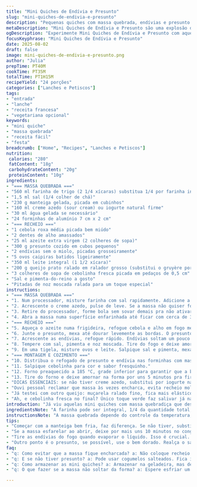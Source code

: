 ```yaml
---
title: "Mini Quiches de Endívia e Presunto"
slug: "mini-quiches-de-endivia-e-presunto"
description: "Pequenas quiches com massa quebrada, endívias e presunto. Massa crocante feita com creme azedo para textura leve. Recheio com presunto em cubos, endívias refogadas no azeite com cebola roxa e alho, ovos batidos e leite para ligar, além de queijo queijo prato ralado. Cebolinha fresca no topo. Ideal para lanches ou entradas. Variação com cogumelos substituindo o presunto e toque de noz moscada no recheio. Assa até dourar, visual dourado intenso e firme ao toque. Molho azedo ajuda na crocância e sabor levemente ácido que corta a doçura da endívia às vezes amarga."
metaDescription: "Mini Quiches de Endívia e Presunto são uma explosão de sabores com massa leve e recheio crocante, ideal para qualquer ocasião."
ogDescription: "Experimente Mini Quiches de Endívia e Presunto com aquela crocância inconfundível e sabor irresistível. Uma combinação perfeita para lanches."
focusKeyphrase: "Mini Quiches de Endívia e Presunto"
date: 2025-08-02
draft: false
image: mini-quiches-de-endivia-e-presunto.png
author: "Julia"
prepTime: PT40M
cookTime: PT35M
totalTime: PT1H15M
recipeYield: "24 porções"
categories: ["Lanches e Petiscos"]
tags:
- "entrada"
- "lanche"
- "receita francesa"
- "vegetariana opcional"
keywords:
- "mini quiche"
- "massa quebrada"
- "receita fácil"
- "festa"
breadcrumb: ["Home", "Recipes", "Lanches e Petiscos"]
nutrition: 
 calories: "280"
 fatContent: "18g"
 carbohydrateContent: "20g"
 proteinContent: "10g"
ingredients:
- "=== MASSA QUEBRADA ==="
- "560 ml farinha de trigo (2 1/4 xícaras) substitua 1/4 por farinha integral para leve rusticidade"
- "1,5 ml sal (1/4 colher de chá)"
- "230 g manteiga gelada, picada em cubinhos"
- "160 ml creme azedo (sour cream) ou iogurte natural firme"
- "30 ml água gelada se necessário"
- "24 forminhas de alumínio 7 cm x 2 cm"
- "=== RECHEIO ==="
- "1 cebola roxa média picada bem miúdo"
- "2 dentes de alho amassados"
- "25 ml azeite extra virgem (2 colheres de sopa)"
- "300 g presunto cozido em cubos pequenos"
- "2 endívias sem o miolo, picadas grosseiramente"
- "5 ovos caipiras batidos ligeiramente"
- "350 ml leite integral (1 1/2 xícara)"
- "200 g queijo prato ralado em ralador grosso (substitui o gruyère por aqui)"
- "3 colheres de sopa de cebolinha fresca picada em pedaços de 0,5 cm"
- "Sal e pimenta-do-reino a gosto"
- "Pitadas de noz moscada ralada para um toque especial"
instructions:
- "=== MASSA QUEBRADA ==="
- "1. Num processador, misture farinha com sal rapidamente. Adicione a manteiga e pulse só até formar uma areia grossa. Não deixe virar pasta – errar aqui muda tudo, massa dura."
- "2. Acrescente o creme azedo, pulse de leve. Se a massa não quiser formar uma bola, pingue água gelada, colher a colher; o segredo é não molhar demais, só o que a farinha pedir."
- "3. Retire do processador, forme bola sem sovar demais pra não ativar o glúten e endurecer a massa. Cubra com filme plástico e deixe descansar na geladeira por uns 30 minutos. Isso evita que a manteiga derreta e garante crocância."
- "4. Abra a massa numa superfície enfarinhada até ficar com cerca de 3 mm. Use um cortador de 8,5 cm (um pouco menor que o tamanho das forminhas para facilitar a retirada). Forre as forminhas, leve à geladeira por mais 30 minutos; assim não encolhe na hora de assar."
- "=== RECHEIO ==="
- "5. Aqueça o azeite numa frigideira, refogue cebola e alho em fogo médio, até ficarem translúcidos e começar a cheirar forte – aroma que bate no olfato avisando que tá na hora."
- "6. Junte o presunto, mexa até dourar levemente as bordas. O presunto ganha texturas e sabor melhor quando levemente tostado."
- "7. Acrescente as endívias, refogue rápido. Endívias soltam um pouco de líquido; deixe evaporar totalmente, senão infiltram líquido demais no recheio e deixam torta mole."
- "8. Tempere com sal, pimenta e noz moscada. Tire do fogo e deixe amornar."
- "9. Em uma tigela, misture ovos e leite. Salpique sal e pimenta, mexa para incorporar, não mais."
- "=== MONTAGEM E COZIMENTO ==="
- "10. Distribua o refogado de presunto e endívia nas forminhas com massa. Por cima, cubra com queijo e finalmente despeje a mistura de ovos e leite. Não ultrapasse a borda da massa pra não transbordar durante o cozimento."
- "11. Salpique cebolinha para cor e sabor fresquinho."
- "12. Forno preaquecido a 185 °C, grade inferior para garantir que a base da massa fique firme e crocante. Asse por 32 a 37 minutos, observando a coloração e a firmeza ao toque — dourado intenso e massa soltando das bordas das formas indicam ponto."
- "13. Tire do forno e deixe amornar na forma por uns 5 minutos pra firmar e facilitar desenformar. Rápido demais, quentinho, pode desmanchar."
- "DICAS ESSENCIAIS: se não tiver creme azedo, substitui por iogurte natural grego. Fica diferente mas não perde a leveza. Presunto pode ser trocado por cogumelos salteados para versão vegetariana. Endívia amarga tá ali pra deixar o prato interessante, se estiver forte demais, escalde rapidamente em água fervente e esprema antes de usar. Se massa ficar quebradiça na hora de abrir, deixe mais 10 minutos no congelador – manteiga fria é a alma da massa quebrada. Evite abrir direto à geladeira; choque térmico quebra a massa."
- "Ouvi pessoal reclamar que massa às vezes encharca, evita recheio molhado e sempre asse fogo mais baixo e mais tempo – forno demais alto queima por fora, massa cru por dentro. Cozinhar lento, paciência, recompensa crocante e textura que não desmancha no garfo."
- "Já testei com outro queijo: muçarela ralado fino, fica mais elástico, mas perde o sabor encorpado do prato. Noz moscada é a cereja ao bolo heim, não pule."
- "Ah, e cebolinha fresca no final? Único toque verde faz salivar já na montagem."
introduction: "Já viu aquelas mini quiches com massa quebradiça que desmancham na boca? O segredo é a manteiga fria e o creme azedo que dá leveza. Endívias, apesar de amarguinhas, juntam uma textura crocante quase de verdura ligeira, que equilibra com o presunto que, quando dourado, vira um presente de textura e sabor. Misturei as dicas com uma pitada de brasilidade substituindo o gruyère por queijo prato, que derrete fácil e tem aquele sabor mais suave, mas que junta demais. Fui ajustando tempo de forno pra não queimar e deixar a massa no ponto certo. No final, cebolinha picada, fresca. Cheiro que invade a cozinha e faz salivar sem pedir desculpa. Um lanche, uma entrada, jantar improvisado com charme."
ingredientsNote: "A farinha pode ser integral, 1/4 da quantidade total, pra dar um toque mais rústico e saudável. Manteiga gelada é fundamental; use as mãos rapidinho para não esquentar. Creme azedo traz acidez e umidade que substituem parte da água, evitando massa seca. Caso não tenha, iogurte natural funciona. O presunto pode ser trocado por cogumelos bem dourados, uma variação interessante, principalmente para quem evita carne. Endívias têm amargor natural, escalde em água fervente se quiser suavizar, senão dispensa. O queijo prato é escolha brazuca que substitui o gruyère, mais fácil de achar e menos intenso, mas funciona bem. Se quiser dar mais complexidade, uma pitada de noz moscada no recheio muda o jogo. Cebolinha fresca no topo dá frescor e cor, não pule. Óleo de oliva para refogar traz aroma rico – nada de azeite fraco."
instructionsNote: "A massa quebrada depende do controle da temperatura, manteiga sempre fria e processo rápido para evitar ativar o glúten. A adição do creme azedo muda textura, Massa mais maleável, crocante depois. Cortar discos menores que a forma evita que pela expansão eles rasguem. Levantar a massa nas bordas previne recheio que vaza. Resfriar a massa osselha, depois resfriar as forminhas já forradas garante menos encolhimento e controle melhor na hora de assar. Na preparação da recheio: refogue até evaporar todo líquido das endívias, assim evita massa encharcada no fundo. Misture bem ovos e leite sem bater demais para evitar bolhas de ar, que podem abrir rachaduras na massa. Coloque os recheios nas forminhas na ordem: base de presunto e endívias, queijo, depois mistura líquida; isso evita que a massa amoleça por baixo. Assei usando grade inferior do forno para fortalecer base da massa; temperatura média-baixa e tempo ajustado, de 32 a 37 minutos, até dourar e enrijecer. Toque com dedo levemente; se firme e massa dourada, está no ponto. Após assar, deixe amornar antes de desenformar para firmar e não quebrar."
tips:
- "Começar com a manteiga bem fria, faz diferença. Se não tiver, substitua por margarina, mas o sabor muda. Quando misturar a farinha, não deixe a manteiga derreter, só formar uma areia grossa. Esse é o truque para a massa ficar crocante e não seca. Experimente usar farinha integral, 1/4 da quantidade total. Isso dá um toque rústico e saudável."
- "Se a massa esfarelar ao abrir, deixe por mais uns 10 minutos no congelador. Manteiga fria é essencial. Se não tiver creme azedo, meu truque é usar iogurte natural. Pode não ficar igual, mas mantém a leveza. E lembre-se de não exagerar na água. O ideal é somente a quantidade que a farinha pedir."
- "Tire as endívias do fogo quando evaporar o líquido. Isso é crucial. Se deixar muito úmido, a massa encharca, e o recheio, um desastre. Um ponto de atenção é o forno. Tem que ser a temperatura certa. O segredo é assar em temperatura média por um tempo maior, não correr."
- "Outro ponto é o presunto, se possível, use o bem dorado. Realça o sabor. Mas para opcão vegetariana, troque por cogumelos. Os dois dão um crocante delicioso. E não esqueça da noz moscada. Uma pitada no recheio faz diferença. Traz um aroma que combina muito com o prato."
faq:
- "q: Como evitar que a massa fique encharcada? a: Não coloque recheio muito molhado. Refogue bem as endívias. Deixe evaporar todo líquido, que é a chave. Isso garante uma massa crocante e recheio firme."
- "q: E se não tiver presunto? a: Pode usar cogumelos salteados. Fica incrível. Mas tem que dourar bem, para resgatar aquele sabor único. Importante não deixar cru."
- "q: Como armazenar as mini quiches? a: Armazenar na geladeira, mas deixa esfriar antes. Pode congelar também. Coloque em um recipiente bem fechado. Eles ficam bons até um mês. Espete forminhas individuais para descongelar."
- "q: O que fazer se a massa não soltar da forma? a: Espere esfriar um pouco. Se mesmo assim não sair, passa uma faca ao redor da borda. Isso ajuda a soltar. E sempre espera antes de desenformar, reduz risco de quebrar."

---
```

